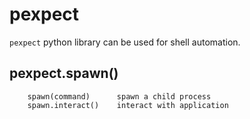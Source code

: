 pexpect
=======

`pexpect` python library can be used for shell automation.

## pexpect.spawn()
```
	spawn(command)		spawn a child process
	spawn.interact()	interact with application
```
